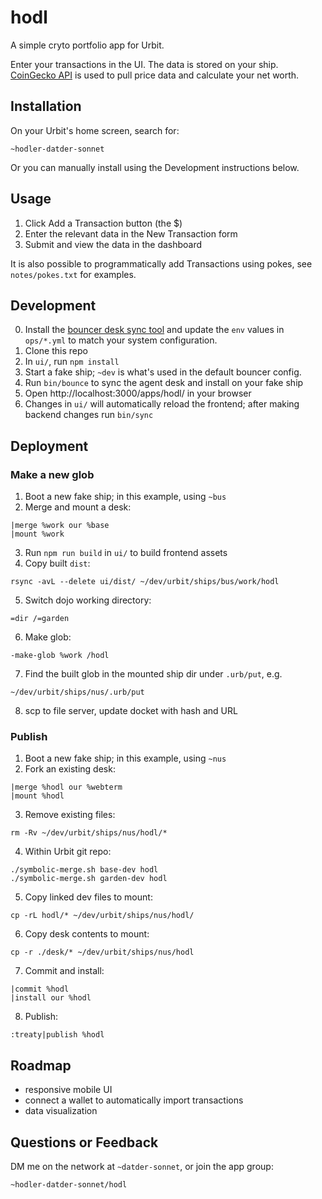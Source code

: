 # hodl

A simple cryto portfolio app for Urbit.

Enter your transactions in the UI. The data is stored on your ship. [CoinGecko API](https://www.coingecko.com/en/api) is used to pull price data and calculate your net worth.

## Installation

On your Urbit's home screen, search for:
```
~hodler-datder-sonnet
```

Or you can manually install using the Development instructions below.

## Usage

1. Click Add a Transaction  button (the $)
2. Enter the relevant data in the New Transaction form
3. Submit and view the data in the dashboard

It is also possible to programmatically add Transactions using pokes, see `notes/pokes.txt` for examples.

## Development

0. Install the [bouncer desk sync tool](https://github.com/tloncorp/bouncer) and update the `env` values in `ops/*.yml` to match your system configuration.
1. Clone this repo
2. In `ui/`, run `npm install`
3. Start a fake ship; `~dev` is what's used in the default bouncer config.
4. Run `bin/bounce` to sync the agent desk and install on your fake ship
5. Open http://localhost:3000/apps/hodl/ in your browser
6. Changes in `ui/` will automatically reload the frontend; after making backend changes run `bin/sync`

## Deployment

### Make a new glob

1. Boot a new fake ship; in this example, using `~bus`
2. Merge and mount a desk:
```
|merge %work our %base
|mount %work
```
3. Run `npm run build` in `ui/` to build frontend assets
4. Copy built `dist`: 
```
rsync -avL --delete ui/dist/ ~/dev/urbit/ships/bus/work/hodl
```
5. Switch dojo working directory:
```
=dir /=garden
```
6. Make glob:
```
-make-glob %work /hodl
```
7. Find the built glob in the mounted ship dir under `.urb/put`, e.g.
```
~/dev/urbit/ships/nus/.urb/put
```
8. scp to file server, update docket with hash and URL

### Publish

1. Boot a new fake ship; in this example, using `~nus`
2. Fork an existing desk:
```
|merge %hodl our %webterm
|mount %hodl
```
3. Remove existing files:
```
rm -Rv ~/dev/urbit/ships/nus/hodl/*
```
4. Within Urbit git repo:
```
./symbolic-merge.sh base-dev hodl
./symbolic-merge.sh garden-dev hodl
```
5. Copy linked dev files to mount:
```
cp -rL hodl/* ~/dev/urbit/ships/nus/hodl/
```
6. Copy desk contents to mount:
```
cp -r ./desk/* ~/dev/urbit/ships/nus/hodl
```
7. Commit and install:
```
|commit %hodl
|install our %hodl
```
8. Publish:
```
:treaty|publish %hodl
```

## Roadmap

- responsive mobile UI
- connect a wallet to automatically import transactions
- data visualization

## Questions or Feedback

DM me on the network at `~datder-sonnet`, or join the app group:

```
~hodler-datder-sonnet/hodl
```
